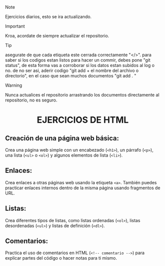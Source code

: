 >[!NOTE]
> Ejercicios diarios, esto se ira actualizando. 

>[!IMPORTANT]
> Kroa, acordate de siempre actualizar el repositorio. 

>[!TIP]
> asegurate de que cada etiqueta este cerrada correctamente "</>".
> para saber si los codigos estan listos para hacer un commir, debes pone "git status", de esta forma vas a corroborar si los datos estan subidos al log o no. 
> de no ser asi, aderir codigo "git add + el nombre del archivo o directorio", en el caso que sean muchos documentos "git add . "

>[!WARNING]
> Nunca actualices el repositorio arrastrando los documentos directamente al repositorio, no es seguro. 

<h1 align="center">EJERCICIOS DE HTML</h1>

## Creación de una página web básica:

Crea una página web simple con un encabezado (`<h1>`), un párrafo (`<p>`), una lista (`<ul>` o `<ol>`) y algunos elementos de lista (`<li>`).

## Enlaces:

Crea enlaces a otras páginas web usando la etiqueta `<a>`. También puedes practicar enlaces internos dentro de la misma página usando fragmentos de URL.

## Listas:

Crea diferentes tipos de listas, como listas ordenadas (`<ol>`), listas desordenadas (`<ul>`) y listas de definición (`<dl>`).

## Comentarios:

Practica el uso de comentarios en HTML (`<!-- comentario -->`) para explicar partes del código o hacer notas para ti mismo.

